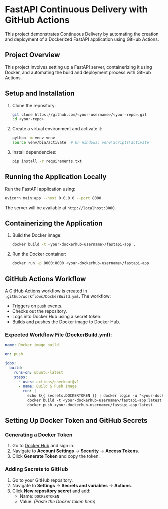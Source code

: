 # FastAPI Continuous Delivery with GitHub Actions

This project demonstrates Continuous Delivery by automating the creation and deployment of a Dockerized FastAPI application using GitHub Actions.

## Project Overview
This project involves setting up a FastAPI server, containerizing it using Docker, and automating the build and deployment process with GitHub Actions.

## Setup and Installation
1. Clone the repository:
   ```sh
   git clone https://github.com/<your-username>/<your-repo>.git
   cd <your-repo>
   ```
2. Create a virtual environment and activate it:
   ```sh
   python -m venv venv
   source venv/bin/activate  # On Windows: venv\Scripts\activate
   ```
3. Install dependencies:
   ```sh
   pip install -r requirements.txt
   ```

## Running the Application Locally
Run the FastAPI application using:
```sh
uvicorn main:app --host 0.0.0.0 --port 8000
```
The server will be available at `http://localhost:8000`.

## Containerizing the Application
1. Build the Docker image:
   ```sh
   docker build -t <your-dockerhub-username>/fastapi-app .
   ```
2. Run the Docker container:
   ```sh
   docker run -p 8000:8000 <your-dockerhub-username>/fastapi-app
   ```

## GitHub Actions Workflow
A GitHub Actions workflow is created in `.github/workflows/DockerBuild.yml`. The workflow:
- Triggers on `push` events.
- Checks out the repository.
- Logs into Docker Hub using a secret token.
- Builds and pushes the Docker image to Docker Hub.

### Expected Workflow File (DockerBuild.yml):
```yaml
name: Docker image build

on: push

jobs:
  build:
    runs-on: ubuntu-latest
    steps:
      - uses: actions/checkout@v1
      - name: Build & Push Image
        run: |
          echo ${{ secrets.DOCKERTOKEN }} | docker login -u "<your-dockerhub-username>" --password-stdin
          docker build -t <your-dockerhub-username>/fastapi-app:latest .
          docker push <your-dockerhub-username>/fastapi-app:latest
```

## Setting Up Docker Token and GitHub Secrets
### Generating a Docker Token
1. Go to [Docker Hub](https://hub.docker.com/) and sign in.
2. Navigate to **Account Settings** → **Security** → **Access Tokens**.
3. Click **Generate Token** and copy the token.

### Adding Secrets to GitHub
1. Go to your GitHub repository.
2. Navigate to **Settings** → **Secrets and variables** → **Actions**.
3. Click **New repository secret** and add:
   - Name: `DOCKERTOKEN`
   - Value: *(Paste the Docker token here)*

